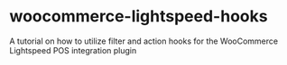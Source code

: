 # woocommerce-lightspeed-hooks
A tutorial on how to utilize filter and action hooks for the WooCommerce Lightspeed POS integration plugin
